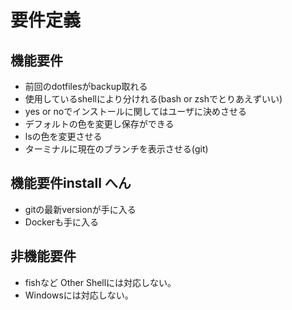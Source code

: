 # 要件定義

## 機能要件

- 前回のdotfilesがbackup取れる
- 使用しているshellにより分けれる(bash or zshでとりあえずいい)
- yes or noでインストールに関してはユーザに決めさせる
- デフォルトの色を変更し保存ができる
- lsの色を変更させる
- ターミナルに現在のブランチを表示させる(git)

## 機能要件install へん

- gitの最新versionが手に入る
- Dockerも手に入る

## 非機能要件

- fishなど Other Shellには対応しない。
- Windowsには対応しない。